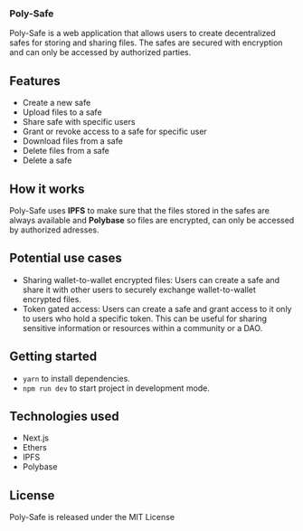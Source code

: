 ### Poly-Safe
Poly-Safe is a web application that allows users to create decentralized safes for storing and sharing files. The safes are secured with encryption and can only be accessed by authorized parties.

## Features
- Create a new safe
- Upload files to a safe
- Share safe with specific users
- Grant or revoke access to a safe for specific user
- Download files from a safe
- Delete files from a safe
- Delete a safe

## How it works
Poly-Safe uses **IPFS** to make sure that the files stored in the safes are always available and **Polybase** so files are encrypted, can only be accessed by authorized adresses. 

## Potential use cases

- Sharing wallet-to-wallet encrypted files: Users can create a safe and share it with other users to securely exchange wallet-to-wallet encrypted files.
- Token gated access: Users can create a safe and grant access to it only to users who hold a specific token. This can be useful for sharing sensitive information or resources within a community or a DAO.

## Getting started
- `yarn` to install dependencies.
- `npm run dev` to start project in development mode.

## Technologies used

- Next.js
- Ethers
- IPFS
- Polybase

## License
Poly-Safe is released under the MIT License

